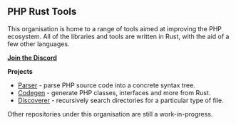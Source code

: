 ## PHP Rust Tools

This organisation is home to a range of tools aimed at improving the PHP ecosystem. All of the libraries and tools are written in Rust, with the aid of a few other languages.

**[Join the Discord](https://discord.gg/mCTx877dsV)**

**Projects**
* [Parser](https://github.com/php-rust-tools/parser) - parse PHP source code into a concrete syntax tree.
* [Codegen](https://github.com/php-rust-tools/codegen) - generate PHP classes, interfaces and more from Rust.
* [Discoverer](https://github.com/php-rust-tools/discoverer) - recursively search directories for a particular type of file.

Other repositories under this organisation are still a work-in-progress.
